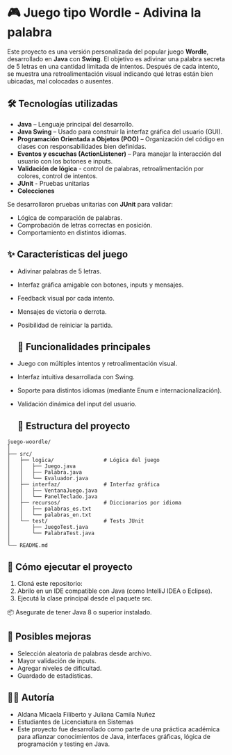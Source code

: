 # 🎮 Juego tipo Wordle - Adivina la palabra

Este proyecto es una versión personalizada del popular juego **Wordle**, desarrollado en **Java** con **Swing**. El objetivo es adivinar una palabra secreta de 5 letras en una cantidad limitada de intentos. Después de cada intento, se muestra una retroalimentación visual indicando qué letras están bien ubicadas, mal colocadas o ausentes.

## 🛠️ Tecnologías utilizadas

- **Java** – Lenguaje principal del desarrollo.
- **Java Swing** – Usado para construir la interfaz gráfica del usuario (GUI).
- **Programación Orientada a Objetos (POO)** – Organización del código en clases con responsabilidades bien definidas.
- **Eventos y escuchas (ActionListener)** – Para manejar la interacción del usuario con los botones e inputs.
- **Validación de lógica** -  control de palabras, retroalimentación por colores, control de intentos.
- **JUnit** - Pruebas unitarias
- **Colecciones**

Se desarrollaron pruebas unitarias con **JUnit** para validar:

- Lógica de comparación de palabras.
- Comprobación de letras correctas en posición.
- Comportamiento en distintos idiomas.

## ✨ Características del juego

- Adivinar palabras de 5 letras.
- Interfaz gráfica amigable con botones, inputs y mensajes.
- Feedback visual por cada intento.
- Mensajes de victoria o derrota.
- Posibilidad de reiniciar la partida.

  ## 🎯 Funcionalidades principales

- Juego con múltiples intentos y retroalimentación visual.
- Interfaz intuitiva desarrollada con Swing.
- Soporte para distintos idiomas (mediante Enum e internacionalización).
- Validación dinámica del input del usuario.

  ## 📂 Estructura del proyecto

```text
juego-woordle/
│
├── src/
│   ├── logica/                # Lógica del juego
│   │   ├── Juego.java
│   │   ├── Palabra.java
│   │   └── Evaluador.java
│   ├── interfaz/              # Interfaz gráfica
│   │   ├── VentanaJuego.java
│   │   └── PanelTeclado.java
│   ├── recursos/              # Diccionarios por idioma
│   │   ├── palabras_es.txt
│   │   └── palabras_en.txt
│   └── test/                  # Tests JUnit
│       ├── JuegoTest.java
│       └── PalabraTest.java
│
└── README.md
```
## 🚀 Cómo ejecutar el proyecto

1. Cloná este repositorio:
2. Abrilo en un IDE compatible con Java (como IntelliJ IDEA o Eclipse).
3. Ejecutá la clase principal desde el paquete src.

📦 Asegurate de tener Java 8 o superior instalado.

## 📌 Posibles mejoras
- Selección aleatoria de palabras desde archivo.
- Mayor validación de inputs.
- Agregar niveles de dificultad.
- Guardado de estadísticas.

## 👩‍💻 Autoría
- Aldana Micaela Filiberto y Juliana Camila Nuñez
- Estudiantes de Licenciatura en Sistemas
- Este proyecto fue desarrollado como parte de una práctica académica para afianzar conocimientos de Java, interfaces gráficas, lógica de programación y testing en Java.
